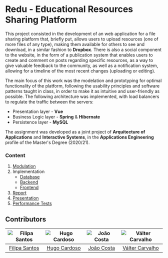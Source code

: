 # Redu - Educational Resources Sharing Platform

This project consisted in the development of an web application for a file sharing platform that, briefly put, allows users to upload resources (one of more files of any type), making them available for others to see and download, in a similar fashion to **Dropbox**. There is also a social component to the website, in the form of a publication system that enables users to create and comment on posts regarding specific resources, as a way to give valuable feedback to the community, as well as a notification system, allowing for a timeline of the most recent changes (uploading or editing).

The main focus of this work was the modelation and prototyping for optimal functionality of the platform, following the usability principles and software patterns taught in class, in order to make it as intuitive and user-friendly as possible. The following architecture was implemented, with load balancers to regulate the traffic between the servers:

* Presentation layer - **Vue**
* Business Logic layer - **Spring** & **Hibernate**
* Persistence layer - **MySQL**

The assignment was developed as a joint project of **Arquitecture of Applications** and **Interactive Systems**, in the **Applications Engineering** profile of the Master's Degree (2020/21).

### Content

1. [Modulation](modulation)
2. Implementation
   - [Database](database)
   - [Backend](backend)
   - [Frontend](frontend)
3. [Report](report%20%26%20presentation/report.pdf)
4. [Presentation](report%20%26%20presentation/presentation.pptx)
5. [Performance Tests](report%20%26%20presentation/performance%20tests.xlsx)

## Contributors

![Filipa Santos][filipa-pic] | ![Hugo Cardoso][hugo-pic] | ![João Costa][cunha-pic] | ![Válter Carvalho][valter-pic]
:---: | :---: | :---: | :---:
[Filipa Santos][filipa] | [Hugo Cardoso][hugo] | [João Costa][cunha] | [Válter Carvalho][valter]

[filipa]: https://github.com/fliper6
[filipa-pic]: https://github.com/fliper6.png?size=120
[hugo]: https://github.com/Abjiri
[hugo-pic]: https://github.com/Abjiri.png?size=120
[cunha]: https://github.com/Jcc20
[cunha-pic]: https://github.com/Jcc20.png?size=120
[valter]: https://github.com/wurzy
[valter-pic]: https://github.com/wurzy.png?size=120
